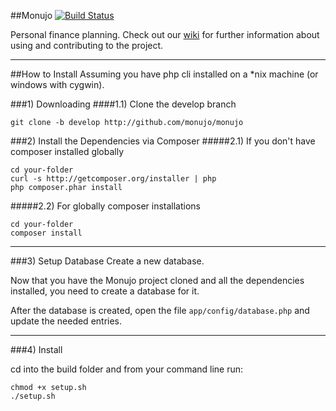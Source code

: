 
##Monujo
[![Build Status](https://secure.travis-ci.org/monujo/monujo.png)](http://travis-ci.org/monujo/monujo)

Personal finance planning.
Check out our [wiki](https://github.com/monujo/monujo/wiki) for further information about using and contributing to the project.

-----

##How to Install
Assuming you have php cli installed on a *nix machine (or windows with cygwin).

###1) Downloading
####1.1) Clone the develop branch

	git clone -b develop http://github.com/monujo/monujo


###2) Install the Dependencies via Composer
#####2.1) If you don't have composer installed globally

	cd your-folder
	curl -s http://getcomposer.org/installer | php
	php composer.phar install

#####2.2) For globally composer installations

	cd your-folder
	composer install

-----

###3) Setup Database
Create a new database.

Now that you have the Monujo project cloned and all the dependencies installed, you need to create a database for it.

After the database is created, open the file `app/config/database.php` and update the needed entries.

-----

###4) Install

cd into the build folder and from your command line run:

	chmod +x setup.sh
	./setup.sh
